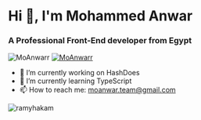 # Hi 👋, I'm Mohammed Anwar
### A Professional Front-End developer from Egypt

<img src="https://komarev.com/ghpvc/?username=MoAnwarr&label=Profile%20views&color=0e75b6&style=flat" alt="MoAnwarr" /> <a href="https://twitter.com/MoAnwarr " target="blank"><img src="https://img.shields.io/twitter/follow/MoAnwarr?logo=twitter&color=0e75b6&style=flat" alt="MoAnwarr" /></a>

- 🔭 I’m currently working on HashDoes
- 🌱 I’m currently learning TypeScript
- 📫 How to reach me: moanwar.team@gmail.com

<p><img align="left" src="https://github-readme-stats.vercel.app/api/top-langs?username=MoAnwarr&show_icons=true&locale=en&layout=compact" alt="ramyhakam" /></p>
